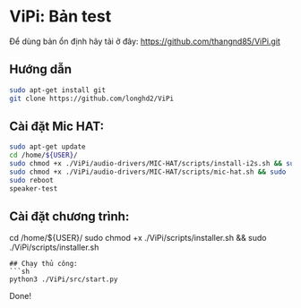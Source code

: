 # ViPi: Bản test
Để dùng bản ổn định hãy tải ở đây: https://github.com/thangnd85/ViPi.git

## Hướng dẫn
```sh
sudo apt-get install git
git clone https://github.com/longhd2/ViPi
```
## Cài đặt Mic HAT:
```sh
sudo apt-get update
cd /home/${USER}/
sudo chmod +x ./ViPi/audio-drivers/MIC-HAT/scripts/install-i2s.sh && sudo ./ViPi/audio-drivers/MIC-HAT/scripts/install-i2s.sh
sudo chmod +x ./ViPi/audio-drivers/MIC-HAT/scripts/mic-hat.sh && sudo ./ViPi/audio-drivers/MIC-HAT/scripts/mic-hat.sh
sudo reboot
speaker-test
```
## Cài đặt chương trình:
cd /home/${USER}/
sudo chmod +x ./ViPi/scripts/installer.sh && sudo  ./ViPi/scripts/installer.sh
```
## Chạy thủ công:
```sh
python3 ./ViPi/src/start.py
```

Done!

